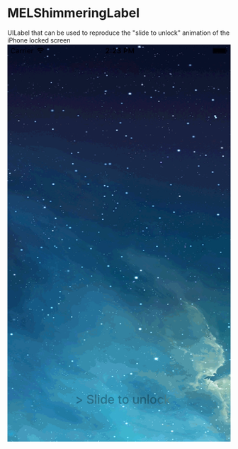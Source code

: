 # MELShimmeringLabel
UILabel that can be used to reproduce the "slide to unlock" animation of the iPhone locked screen
![alt tag](https://github.com/Melomat/MELShimmeringLabel/blob/master/MELShimmeringLabel.gif)

